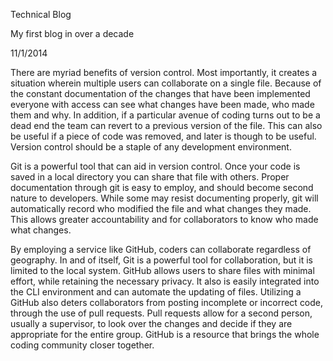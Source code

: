 Technical Blog

My first blog in over a decade

11/1/2014

There are myriad benefits of version control. Most importantly, it creates a situation wherein multiple users can collaborate on a single file. Because of the constant documentation of the changes that have been implemented everyone with access can see what changes have been made, who made them and why. In addition, if a particular avenue of coding turns out to be a dead end the team can revert to a previous version of the file. This can also be useful if a piece of code was removed, and later is though to be useful. Version control should be a staple of any development environment.

Git is a powerful tool that can aid in version control. Once your code is saved in a local directory you can share that file with others. Proper documentation through git is easy to employ, and should become second nature to developers. While some may resist documenting properly, git will automatically record who modified the file and what changes they made. This allows greater accountability and for collaborators to know who made what changes.

By employing a service like GitHub, coders can collaborate regardless of geography. In and of itself, Git is a powerful tool for collaboration, but it is limited to the local system. GitHub allows users to share files with minimal effort, while retaining the necessary privacy. It also is easily integrated into the CLI environment and can automate the updating of files. Utilizing a GitHub also deters collaborators from posting incomplete or incorrect code, through the use of pull requests. Pull requests allow for a second person, usually a supervisor, to look over the changes and decide if they are appropriate for the entire group. GitHub is a resource that brings the whole coding community closer together.